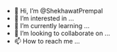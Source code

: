 - 👋 Hi, I’m @ShekhawatPrempal
- 👀 I’m interested in ...
- 🌱 I’m currently learning ...
- 💞️ I’m looking to collaborate on ...
- 📫 How to reach me ...

<!---
ShekhawatPrempal/ShekhawatPrempal is a ✨ special ✨ repository because its `README.md` (this file) appears on your GitHub profile.
You can click the Preview link to take a look at your changes.
--->
